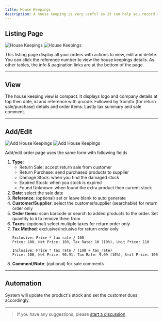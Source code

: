 ```yaml
---
title: House Keepings
description: A house keeping is very useful as it can help you record return sales, return purchases, damage & expired stock or any stock found.
---
```


## Listing Page

![House Keepings](/images/light/house-keepings.png 'House Keepings')
![House Keepings](/images/dark/house-keepings.png 'House Keepings')

This listing page display all your orders with actions to view, edit and delete. You can click the reference number to view the house keepings details. As other tables, the info & pagination links are at the bottom of the page.

---

## View

The house keeping view is compact. It displays logo and company details at top then date, id and reference with qrcode. Followed by from/to (for return sale/purchase) details and order items. Lastly tax summary and sale comment.

---

## Add/Edit

![Add House Keepings](/images/light/add-keeping.png 'Add House Keepings')
![Add House Keepings](/images/dark/add-keeping.png 'Add House Keepings')

Add/edit order page uses the same form with following fields

1. **Type**:
   - Return Sale: accept return sale from customer
   - Return Purchase: send purchased products to supplier
   - Damage Stock: when you find the damaged stock
   - Expired Stock: when you stock is expired
   - Found Unknown: when found the extra product then current stock
2. **Date**: select the sale date
3. **Reference**: (optional) set or leave blank to auto generate
4. **Customer/Supplier**: select the customer/supplier (searchable) for return order only
5. **Order Items**: scan barcode or search to added products to the order. Set quantity to `0` to remove them from
6. **Taxes**: (optional) select multiple taxes for return order only
7. **Tax Method**: exclusive/inclusive for return order only
   ```
   Exclusive: Price * tax rate / 100
   Price: 100, Net Price: 100, Tax Rate: 10 (10%), Unit Price: 110
   ```
   ```
   Inclusive: Price * tax rate / (100 + tax_rate)
   Price: 100, Net Price: 90.91, Tax Rate: 9.09 (10%), Unit Price: 100
   ```
8. **Comment/Note**: (optional) for sale comments

---

## Automation

System will update the product's stock and set the customer dues accordingly.

---

> If you have any suggestions, please [start a discussion](https://halabyte.com/contact).
